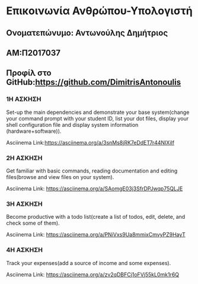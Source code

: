 # Επικοινωνία Ανθρώπου-Υπολογιστή
## Ονοματεπώνυμο: Αντωνούλης Δημήτριος  
## ΑΜ:Π2017037
## Προφίλ στο GitHub:https://github.com/DimitrisAntonoulis

### 1Η ΑΣΚΗΣΗ
Set-up the main dependencies and demonstrate your base system(change your command prompt with your student ID, list your dot files, display your shell configuration file and display system information (hardware+software)).

Asciinema Link:https://asciinema.org/a/3snMs8jRK7eDdET7r44NIXilf

### 2Η ΑΣΚΗΣΗ
Get familiar with basic commands, reading documentation and editing files(browse and view files on your system).

Asciinema Link: https://asciinema.org/a/SAomgE03j3SfrDPJwqp75QLJE

### 3Η ΑΣΚΗΣΗ
Become productive with a todo list(create a list of todos, edit, delete, and check some of them).

Asciinema Link: https://asciinema.org/a/PNiVxs9Ua8mmixCmvyPZ9HayT

### 4Η ΑΣΚΗΣΗ
Track your expenses(add a source of income and some expenses).

Asciinema Link: https://asciinema.org/a/zv2qDBFCj1oFVj55kL0mk1r6Q

